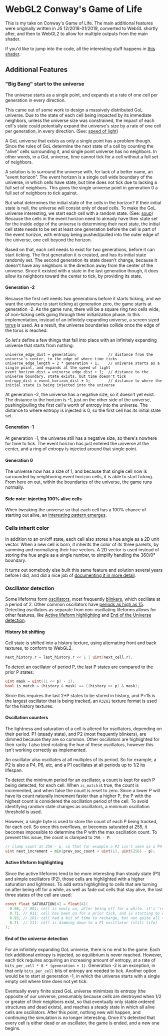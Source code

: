 WebGL2 Conway's Game of Life
============================

This is my take on Conway's Game of Life. The main additional features were originally written in JS 12/2018-01/2019,
converted to WebGL shortly after, and then to WebGL2 to allow for multiple outputs from the main shader.

If you'd like to jump into the code, all the interesting stuff happens in [this shader](./shaders/gol-step.frag).

## Additional Features

### "Big Bang" start to the universe
The universe starts as a single point, and expands at a rate of one cell per generation in every direction.

This came out of some work to design a massively distributed GoL universe. Due to the state of each cell
being impacted by its immediate neighbors, unless the universe size was constrained, the impact of each cell's state
could potentially expand the universe's size by a rate of one cell per generation, in every direction. (See:
[speed of light](https://www.conwaylife.com/wiki/Speed))

A GoL universe that exists as only a single point has a problem though. Since the rules of GoL determine the next state
of a cell by counting the "alive" cells surrounding it, and single point universe has no neighbors. In other words, in
a GoL universe, time cannot tick for a cell without a full set of neighbors.

A solution is to surround the universe with, for lack of a better name, an "event horizon". The event horizon is a
single cell wide boundary of the universe, in which cells have state, but time does not tick due to lacking a full set
of neighbors. This gives the single universe point in generation 0 a full set of neighbors to tick against.

But what determines the initial state of the cells in the horizon? If their initial state is null, the universe will 
consist only of dead cells. To make the GoL universe interesting, we start each cell with a random state. (See:
[soup](https://www.conwaylife.com/wiki/Soup)) Because the cells in the event horizon need to already have their state
set for the inside edge of the universe is determining their next state, the initial cell state needs to be set at least
one generation before the cell is part of the event horizon, with entropy being pushed/pulled into the outer edge of the
universe, one cell beyond the horizon.

Based on that, each cell needs to exist for two generations, before it can start ticking. The first generation it is
created, and has its initial state randomly set. The second generation its state doesn't change, because it doesn't have
any neighbors in the direction away from the center of the universe. Since it existed with a state in the last
generation though, it does allow its neighbors toward the center to tick, by providing its state.

#### Generation -2
Because the first cell needs two generations before it starts ticking, and we want the universe to start ticking at
generation zero, the game starts at generation -2. As the game runs, there will be a square ring two cells wide, of
non-ticking cells going through their initialization phase. In this implementation, instead of an infinitely expanding
universe, a screen sized [torus](https://www.conwaylife.com/wiki/Torus) is used. As a result, the universe boundaries
collide once the edge of the torus is reached.

So let's define a few things that fall into place with an infinitely expanding universe that starts from nothing:
```
universe_edge_dist = generation;              // distance from the universe's center, to the edge of where time ticks
universe_edge_length = 2 * generation + 1;    // universe starts as a single point, and expands at the speed of light
event_horizon_dist = universe_edge_dist + 1;  // distance to the universe boundary, state exists, but time doesn't tick
entropy_dist = event_horizon_dist + 1;        // distance to where the initial state is being injected into the universe
```

At generation -2, the universe has a negative size, so it doesn't yet exist. The distance to the horizon is -1, just on
the other side of the universe, pushing/pulling the first cell's worth of entropy into the universe. The distance to where entropy is injected is 0, so the first cell has its initial state set.

#### Generation -1
At generation -1, the universe still has a negative size, so there's nowhere for time to tick. The event horizon has
just entered the universe at the center, and a ring of entropy is injected around that single point.

#### Generation 0
The universe now has a size of 1, and because that single cell now is surrounded by neighboring event horizon cells, it
is able to start ticking. From here on out, within the boundaries of the universe, the game runs normally.

#### Side note: injecting 100% alive cells
When tweaking the universe so that each cell has a 100% chance of starting out alive, an
[interesting pattern emerges](https://gameoflife.space/#alive=1&size=2&speed=-1).

### Cells inherit color
In addition to an on/off state, each cell also stores a hue angle as a 2D unit vector. When a new cell is born, it
inherits the color of its three parents, by summing and normalizing their hue vectors. A 2D vector is used instead of
storing the hue angle as a single number, to simplify handling the 360/0&deg; boundary.

It turns out somebody else built this same feature and solution several years before I did, and did a nice job of
[documenting it in more detail](https://jimblackler.net/blog/?p=384).

### Oscillator detection
Some lifeforms form [oscillators](https://www.conwaylife.com/wiki/Oscillator), most frequently
[blinkers](https://www.conwaylife.com/wiki/Blinker), which oscillate at a period of 2. Other common oscillators have
[periods as high as 15](https://www.conwaylife.com/wiki/Pentadecathlon). Detecting oscillators as separate from
non-oscillating lifeforms allows for other features, like [Active lifeform highlighting](#active-lifeform-highlighting)
and [End of the Universe detection](#end-of-the-universe-detection).

#### History bit shifting
Cell state is shifted into a history texture, using alternating front and back textures, to conform to WebGL2.
```GLSL
next_history.r = last_history.r << 1 | uint(next_cell.r);
```

To detect an oscillator of period P, the last P states are compared to the prior P states:
```GLSL
uint mask = uint((1 << p) - 1);
bool is_match = (history & mask) == ((history >> p) & mask);
```

Since this requires the last 2*P states to be stored in history, and P=15 is the largest oscillator that is being
tracked, an `R32UI` texture format is used for the history textures.

#### Oscillation counters
The lightness and saturation of a cell is altered for oscillators, depending on their period. P1 (steady state), and
P2 (most frequently blinkers), are dimmed because they are so common. Other oscillators are highlighted for their 
rarity. I also tried rotating the hue of these oscillators, however this isn't working correctly as implemented.

An oscillator also oscillates at all multiples of its period. So for example, a P2 is also a P4, P6, etc, and
a P1 oscillates at all periods up to 1/2 its lifespan.

To detect the minimum period for an oscillator, a count is kept for each P being detected, for each cell. When
`is_match` is true, the count is incremented, and when false the count is reset to zero. Since a lower P will have its
count naturally increment faster than a higher P, the P with the highest count is considered the oscillation period of
the cell. To avoid identifying random state changes as oscillators, a minimum oscillation threshold is used.

However, a single byte is used to store the count of each P being tracked, for each cell. So once this overflows, or
becomes saturated at 255, it becomes impossible to determine the P with the max oscillation count. To prevent this
issue, the count is clamped to `256 - P`:
```GLSL
// clamp count at 256 - p, so that for example a P2 isn't seen as a P4 when both hit 255 length
uint next_increment = min(prev_osc_count + uint(1), uint(256) - p);
```

#### Active lifeform highlighting
Since the active lifeforms tend to be more interesting than steady state (P1) and simple oscillators (P2), those cells
are highlighted with a higher saturation and lightness. To add extra highlighting to cells that are turning on after
being off for a while, as well as fade out cells that stay alive, the last three states of the cell are used:
```GLSL
const float SATURATION[4] = float[4](
  0.98, // 001: cell is newly on, after being off for a while. it's "recharged", and at its brightest
  0.71, // 011: cell has been on for a prior tick, and is starting to dim
  0.93, // 101: cell had a bit of time to recharge, but not quite all the way
  0.71  // 111: cell is dimming down to a P1 oscillator (still life)
);
```

#### End of the universe detection
For an infinitely expanding GoL universe, there is no end to the game. Each tick additional entropy is injected, so
equilibrium is never reached. However, each tick requires acquiring an increasing amount of entropy, at a rate of
`bits_per_cell * 8 * (generation + 1)`. Generation -2 is an exception, in that only `bits_per_cell` bits of entropy are
needed to tick. Another option would be to start at generation -1, in which the universe starts with a single empty cell
where time does not yet tick.

Eventually every finite sized GoL universe minimizes its entropy (the opposite of our universe, presumably because cells
are destroyed when 1/2 or greater of their neighbors exist, so that eventually only stable ordered structures and dead exists), and reaches a steady state in which all alive cells are oscillators. After this point, nothing new will happen,
and continuing the simulation is no longer interesting. Once it's detected that every cell is either dead or an
oscillator, the game is ended, and a new one begins.